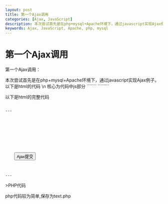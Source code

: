 ```yaml
---
layout: post
title: 第一个Ajax调用
categories: [Ajax, JavaScript]
description: 本次尝试首先是在php+mysql+Apache环境下，通过javascript实现Ajax例子。
keywords: Ajax, JavaScript, Apache, php, mysql
---
```

<h1>第一个Ajax调用</h1>
<p>第一个Ajax调用：<p>
本次尝试首先是在php+mysql+Apache环境下，通过javascript实现Ajax例子。
以下是html的代码  \n
核心为代码中js部分
```````
<script type="text/javascript">
function Ajax(){
var xmlHttpReq= null;
if(window.ActiveXObject){
xmlHttpReq =new ActiveXObject("Microsoft.XMLHTTP");
}else if(window.XMLHttpRequest){
xmlHttpReq =new XMLHttpRequest();
				}
if(xmlHttpReq != null){
xmlHttpReq.open("GET","test.php",true);
xmlHttpReq.onreadystatechange= RequestCallBack;
xmlHttpReq.send(null);
				}
function RequestCallBack(){
if(xmlHttpReq.readyState == 4){
if(xmlHttpReq.status == 200){
document.getElementById("resText").innerHTML =xmlHttpReq.responseText;
			}
		}
	}
}
</script>
````````
<p>以下是html的完整代码<p>
<pre><code>
---
<!DOCTYPE HTML>
<html>
<head>
    <meta charset="utf-8">
<title>Ajax测试页</title>
<script type="text/javascript">
function Ajax(){
var xmlHttpReq= null;
if(window.ActiveXObject){
xmlHttpReq =new ActiveXObject("Microsoft.XMLHTTP");
}else if(window.XMLHttpRequest){
xmlHttpReq =new XMLHttpRequest();
				}
if(xmlHttpReq != null){
xmlHttpReq.open("GET","test.php",true);
xmlHttpReq.onreadystatechange= RequestCallBack;
xmlHttpReq.send(null);
				}
function RequestCallBack(){
if(xmlHttpReq.readyState == 4){
if(xmlHttpReq.status == 200){
document.getElementById("resText").innerHTML =xmlHttpReq.responseText;
			}
		}
	}
}
</script>
<style type="text/css">
</style>
</head>
<body>
	<input type="button" value="Ajax提交" onclick="Ajax();" />
	<div id="resText"></div>
</body>
---
</code></pre>
>PHP代码
<p>php代码较为简单,保存为text.php<p>
<pre><code>
<?php
echo "hello Ajax!";
?>
</code></pre>
